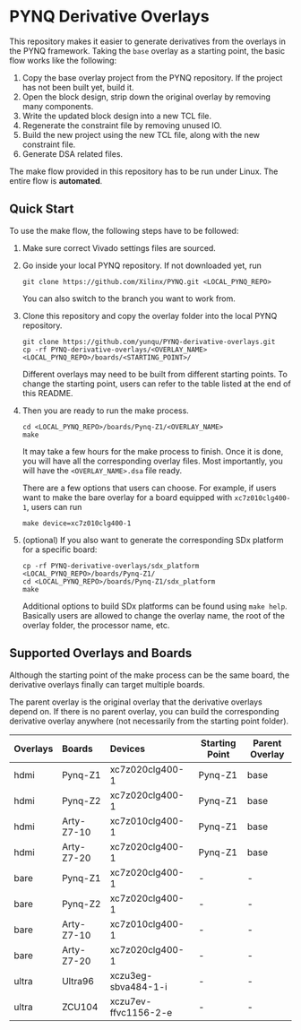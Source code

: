 # PYNQ Derivative Overlays

This repository makes it easier to generate derivatives from the overlays 
in the PYNQ framework. Taking the `base` overlay as a starting point,
the basic flow works like the following:

1. Copy the base overlay project from the PYNQ repository. If the project has not been built yet, build it.
2. Open the block design, strip down the original overlay by removing many components.
3. Write the updated block design into a new TCL file.
4. Regenerate the constraint file by removing unused IO.
5. Build the new project using the new TCL file, along with the new constraint file.
6. Generate DSA related files.

The make flow provided in this repository has to be run under Linux. 
The entire flow is **automated**.

## Quick Start

To use the make flow, the following steps have to be followed:

1. Make sure correct Vivado settings files are sourced. 
2. Go inside your local PYNQ repository. If not downloaded yet, run

	```shell
	git clone https://github.com/Xilinx/PYNQ.git <LOCAL_PYNQ_REPO>
	```

	You can also switch to the branch you want to work from. 

3. Clone this repository and copy the overlay folder into the local PYNQ repository.

    ```shell
	git clone https://github.com/yunqu/PYNQ-derivative-overlays.git
    cp -rf PYNQ-derivative-overlays/<OVERLAY_NAME> <LOCAL_PYNQ_REPO>/boards/<STARTING_POINT>/
    ```
    
    Different overlays may need to be built from different starting points. 
    To change the starting point, users can refer to the table listed at the end of 
    this README.

4. Then you are ready to run the make process.

	```shell
    cd <LOCAL_PYNQ_REPO>/boards/Pynq-Z1/<OVERLAY_NAME>
	make
	```

	It may take a few hours for the make process to finish. Once it is done,
	you will have all the corresponding overlay files. Most importantly,
    you will have the `<OVERLAY_NAME>.dsa` file ready.
    
    There are a few options that users can choose. For example, if users want 
    to make the bare overlay for a board equipped with `xc7z010clg400-1`, users can run
    
    ```shell
    make device=xc7z010clg400-1
    ```

5. (optional) If you also want to generate the corresponding SDx platform for a specific board:
	```shell
    cp -rf PYNQ-derivative-overlays/sdx_platform <LOCAL_PYNQ_REPO>/boards/Pynq-Z1/
    cd <LOCAL_PYNQ_REPO>/boards/Pynq-Z1/sdx_platform
    make
    ```
    Additional options to build SDx platforms can be found using `make help`. 
    Basically users are allowed to change the overlay name, 
    the root of the overlay folder, the processor name, etc.


## Supported Overlays and Boards

Although the starting point of the make process can be the same board, 
the derivative overlays finally can target multiple boards.

The parent overlay is the original overlay that the derivative overlays
depend on. If there is no parent overlay, you can build the corresponding 
derivative overlay anywhere (not necessarily from the starting point folder).

| Overlays        | Boards           | Devices              | Starting Point | Parent Overlay |
|:--------------- |:-----------------|:---------------------|----------------|----------------|
| hdmi            | Pynq-Z1          | xc7z020clg400-1      | Pynq-Z1        | base           |
| hdmi            | Pynq-Z2          | xc7z020clg400-1      | Pynq-Z1        | base           |
| hdmi            | Arty-Z7-10       | xc7z010clg400-1      | Pynq-Z1        | base           |
| hdmi            | Arty-Z7-20       | xc7z020clg400-1      | Pynq-Z1        | base           |
| bare            | Pynq-Z1          | xc7z020clg400-1      | -              | -              |
| bare            | Pynq-Z2          | xc7z020clg400-1      | -              | -              |
| bare            | Arty-Z7-10       | xc7z010clg400-1      | -              | -              |
| bare            | Arty-Z7-20       | xc7z020clg400-1      | -              | -              |
| ultra           | Ultra96          | xczu3eg-sbva484-1-i  | -              | -              |
| ultra           | ZCU104           | xczu7ev-ffvc1156-2-e | -              | -              |
